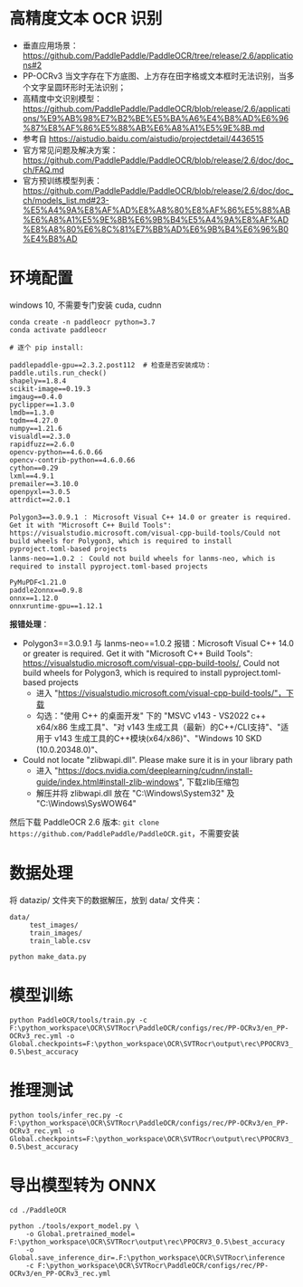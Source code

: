 # 高精度文本 OCR 识别

+ 垂直应用场景：https://github.com/PaddlePaddle/PaddleOCR/tree/release/2.6/applications#2
+ PP-OCRv3 当文字存在下方底图、上方存在田字格或文本框时无法识别，当多个文字呈圆环形时无法识别；
+ 高精度中文识别模型：https://github.com/PaddlePaddle/PaddleOCR/blob/release/2.6/applications/%E9%AB%98%E7%B2%BE%E5%BA%A6%E4%B8%AD%E6%96%87%E8%AF%86%E5%88%AB%E6%A8%A1%E5%9E%8B.md
+ 参考自 https://aistudio.baidu.com/aistudio/projectdetail/4436515
+ 官方常见问题及解决方案：https://github.com/PaddlePaddle/PaddleOCR/blob/release/2.6/doc/doc_ch/FAQ.md
+ 官方预训练模型列表：https://github.com/PaddlePaddle/PaddleOCR/blob/release/2.6/doc/doc_ch/models_list.md#23-%E5%A4%9A%E8%AF%AD%E8%A8%80%E8%AF%86%E5%88%AB%E6%A8%A1%E5%9E%8B%E6%9B%B4%E5%A4%9A%E8%AF%AD%E8%A8%80%E6%8C%81%E7%BB%AD%E6%9B%B4%E6%96%B0%E4%B8%AD

# 环境配置

windows 10, 不需要专门安装 cuda, cudnn

```
conda create -n paddleocr python=3.7
conda activate paddleocr

# 逐个 pip install:

paddlepaddle-gpu==2.3.2.post112  # 检查是否安装成功：paddle.utils.run_check()
shapely==1.8.4
scikit-image==0.19.3
imgaug==0.4.0
pyclipper==1.3.0
lmdb==1.3.0
tqdm==4.27.0
numpy==1.21.6
visualdl==2.3.0
rapidfuzz==2.6.0
opencv-python==4.6.0.66
opencv-contrib-python==4.6.0.66
cython==0.29
lxml==4.9.1
premailer==3.10.0
openpyxl==3.0.5
attrdict==2.0.1

Polygon3==3.0.9.1 ： Microsoft Visual C++ 14.0 or greater is required. Get it with "Microsoft C++ Build Tools": https://visualstudio.microsoft.com/visual-cpp-build-tools/Could not build wheels for Polygon3, which is required to install pyproject.toml-based projects
lanms-neo==1.0.2 ： Could not build wheels for lanms-neo, which is required to install pyproject.toml-based projects

PyMuPDF<1.21.0
paddle2onnx==0.9.8
onnx==1.12.0
onnxruntime-gpu==1.12.1
```

**报错处理**：

+ Polygon3==3.0.9.1 与 lanms-neo==1.0.2 报错：Microsoft Visual C++ 14.0 or greater is required. Get it with "Microsoft C++ Build Tools": https://visualstudio.microsoft.com/visual-cpp-build-tools/, Could not build wheels for Polygon3, which is required to install pyproject.toml-based projects
    - 进入 "https://visualstudio.microsoft.com/visual-cpp-build-tools/"，下载
    - 勾选："使用 C++ 的桌面开发" 下的 "MSVC v143 - VS2022 c++ x64/x86 生成工具"、"对 v143 生成工具（最新）的C++/CLI支持"、"适用于 v143 生成工具的C++模块(x64/x86)"、"Windows 10 SKD (10.0.20348.0)"、
+ Could not locate "zlibwapi.dll". Please make sure it is in your library path
    - 进入 "https://docs.nvidia.com/deeplearning/cudnn/install-guide/index.html#install-zlib-windows", 下载zlib压缩包
    - 解压并将 zlibwapi.dll 放在 "C:\Windows\System32" 及 "C:\Windows\SysWOW64"



然后下载 PaddleOCR 2.6 版本: `git clone https://github.com/PaddlePaddle/PaddleOCR.git`，不需要安装



# 数据处理

将 datazip/ 文件夹下的数据解压，放到 data/ 文件夹：

```
data/
     test_images/
     train_images/
     train_lable.csv
```

`python make_data.py`


# 模型训练


`python PaddleOCR/tools/train.py -c F:\python_workspace\OCR\SVTRocr\PaddleOCR/configs/rec/PP-OCRv3/en_PP-OCRv3_rec.yml -o Global.checkpoints=F:\python_workspace\OCR\SVTRocr\output\rec\PPOCRV3_0.5\best_accuracy`


# 推理测试


`python tools/infer_rec.py -c F:\python_workspace\OCR\SVTRocr\PaddleOCR/configs/rec/PP-OCRv3/en_PP-OCRv3_rec.yml -o Global.checkpoints=F:\python_workspace\OCR\SVTRocr\output\rec\PPOCRV3_0.5\best_accuracy
`

# 导出模型转为 ONNX

```
cd ./PaddleOCR

python ./tools/export_model.py \
    -o Global.pretrained_model= F:\python_workspace\OCR\SVTRocr\output\rec\PPOCRV3_0.5\best_accuracy
    -o Global.save_inference_dir=.F:\python_workspace\OCR\SVTRocr\inference
    -c F:\python_workspace\OCR\SVTRocr\PaddleOCR/configs/rec/PP-OCRv3/en_PP-OCRv3_rec.yml

```


